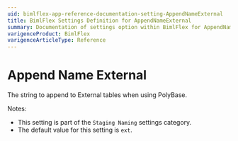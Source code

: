 ```yaml
---
uid: bimlflex-app-reference-documentation-setting-AppendNameExternal
title: BimlFlex Settings Definition for AppendNameExternal
summary: Documentation of settings option within BimlFlex for AppendNameExternal
varigenceProduct: BimlFlex
varigenceArticleType: Reference
---
```


# Append Name External

The string to append to External tables when using PolyBase.

Notes:
* This setting is part of the `Staging Naming` settings category.
 * The default value for this setting is `ext`.